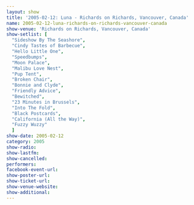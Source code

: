 ```yaml
---
layout: show
title: '2005-02-12: Luna - Richards on Richards, Vancouver, Canada'
name: 2005-02-12-luna-richards-on-richards-vancouver-canada
show-venue: 'Richards on Richards, Vancouver, Canada'
show-setlist: [
  "Sideshow By The Seashore",
  "Cindy Tastes of Barbecue",
  "Hello Little One",
  "Speedbumps",
  "Moon Palace",
  "Malibu Love Nest",
  "Pup Tent",
  "Broken Chair",
  "Bonnie and Clyde",
  "Friendly Advice",
  "Bewitched",
  "23 Minutes in Brussels",
  "Into The Fold",
  "Black Postcards",
  "California (All the Way)",
  "Fuzzy Wuzzy"
  ]
show-date: 2005-02-12
category: 2005
show-radio: 
show-lastfm: 
show-cancelled: 
performers: 
facebook-event-url: 
show-poster-url: 
show-ticket-url: 
show-venue-website: 
show-additional: 
---
```


